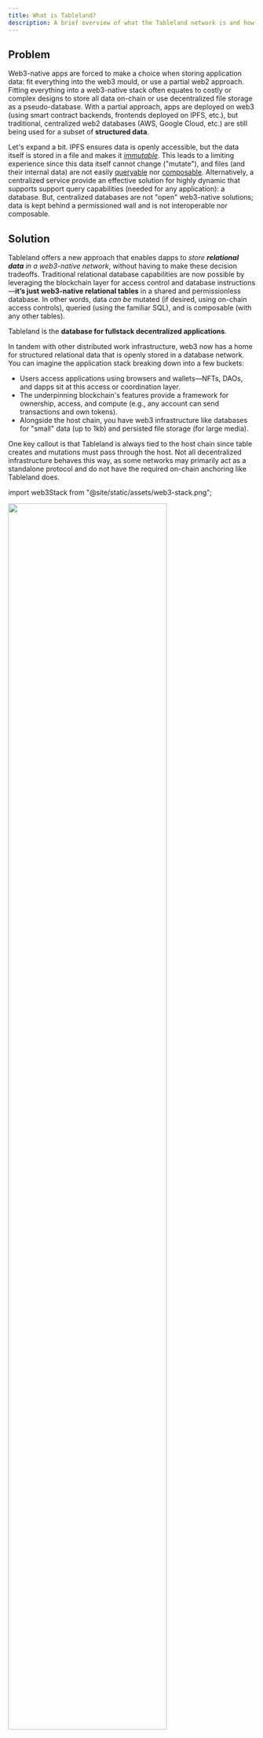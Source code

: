 ```yaml
---
title: What is Tableland?
description: A brief overview of what the Tableland network is and how it works.
---
```


## Problem

Web3-native apps are forced to make a choice when storing application data: fit everything into the web3 mould, or use a partial web2 approach. Fitting everything into a web3-native stack often equates to costly or complex designs to store all data on-chain or use decentralized file storage as a pseudo-database. With a partial approach, apps are deployed on web3 (using smart contract backends, frontends deployed on IPFS, etc.), but traditional, centralized web2 databases (AWS, Google Cloud, etc.) are still being used for a subset of **structured data**.

Let's expand a bit. IPFS ensures data is openly accessible, but the data itself is stored in a file and makes it [_immutable_](https://docs.ipfs.io/concepts/immutability/). This leads to a limiting experience since this data itself cannot change ("mutate"), and files (and their internal data) are not easily [queryable](https://en.wikipedia.org/wiki/Information_retrieval) nor [composable](https://en.wikipedia.org/wiki/Composability). Alternatively, a centralized service provide an effective solution for highly dynamic that supports support query capabilities (needed for any application): a database. But, centralized databases are not "open" web3-native solutions; data is kept behind a permissioned wall and is not interoperable nor composable.

## Solution

Tableland offers a new approach that enables dapps to _store **relational data** in a web3-native network_, without having to make these decision tradeoffs. Traditional relational database capabilities are now possible by leveraging the blockchain layer for access control and database instructions—**it’s just web3-native relational tables** in a shared and permissionless database. In other words, data _can be_ mutated (if desired, using on-chain access controls), queried (using the familiar SQL), and is composable (with any other tables).

Tableland is the **database for fullstack decentralized applications**.

In tandem with other distributed work infrastructure, web3 now has a home for structured relational data that is openly stored in a database network. You can imagine the application stack breaking down into a few buckets:

- Users access applications using browsers and wallets—NFTs, DAOs, and dapps sit at this access or coordination layer.
- The underpinning blockchain's features provide a framework for ownership, access, and compute (e.g., any account can send transactions and own tokens).
- Alongside the host chain, you have web3 infrastructure like databases for "small" data (up to 1kb) and persisted file storage (for large media).

One key callout is that Tableland is always tied to the host chain since table creates and mutations must pass through the host. Not all decentralized infrastructure behaves this way, as some networks may primarily act as a standalone protocol and do not have the required on-chain anchoring like Tableland does.

import web3Stack from "@site/static/assets/web3-stack.png";

<img src={web3Stack} width='80%'/>

Really, any type of structured data can be stored in Tableland.

- NFT collections store pointers to large media files, along with other NFT attributes, and can have owner-driven actions mutate the metadata.
- Data DAOs can upload large datasets to persisted file storage but store its metadata in Tableland tables—and enable shared access for collaborating (with on-chain accounts / rules).
- Gaming-related data like scoreboards and leaderboards make it easy for chain-driven data to be immediately queried at the application layer, off-chain.

![Abstracted Tableland](@site/static/assets/abstracted-tableland-img.png)

This underpinning infrastructure makes the developer’s journey significantly easier and opens the door to an endless data scaling layer for web3 applications.

## How does Tableland work?

Tableland decomposes a traditional relational database into two primary components:

- On-chain registry with EVM account-based Access Control Logic (ACL).
- A network of permissionless databases running a web3-limited SQLite.

Each table in Tableland is initially minted as an [ERC721](https://docs.openzeppelin.com/contracts/3.x/api/token/erc721#ERC721) token on the base EVM-compatible layer. Thus, there’s an on-chain table owner that can set ACL privileges for a table, and the off-chain Tableland network manages the creation of and subsequent mutations to the table itself. The link between on-chain and off-chain is all handled at the Tableland [gateway](/fundamentals/architecture/gateway)—off-chain read queries allow for accessibility of SQL data while the core data availability is all on-chain.

For example, at the contract level, you might have some web3 app that mints ERC721 tokens. The contract simply points to the Tableland network (like using the [`baseURI`](https://docs.openzeppelin.com/contracts/2.x/api/token/erc721#ERC721Metadata-baseURI--) + [`tokenURI`](https://docs.openzeppelin.com/contracts/2.x/api/token/erc721#ERC721Metadata-tokenURI-uint256-)), just as many existing ERC721 tokens use IPFS gateways or centralized servers. The key difference is that the underpinning infrastructure behind the gateway is a fully decentralized database network that offers the best of both worlds.

import genericTableland from "@site/static/assets/tbl-generic-diagram.png";

<img src={genericTableland} width='80%'/>

### Access control

Only those with the proper on-chain privileges can _write_ to a specific table. Table _reads_, however, **do not have an on-chain operation** and use the Tableland gateway. Thus, read queries are open and can come from a simple frontend request or even other non-EVM blockchains. Anyone can read table data.

Now, in order to use Tableland, a table must first be created (i.e., minted on-chain as an ERC721 at the Tableland registry contract). The deploying address is initially set as the table owner, and this owner gets to set the permissions for any other users that attempt to interact with the table in a mutating capacity. For example, the owner can set rules for who can update/insert/delete values, which data they can alter, or even decide if they’d like to _transfer ownership_ of the table to another party. Plus, more complex queries can join data from multiple tables (owned or non-owned) to create an entirely dynamic and composable relational data layer.

Consider the following diagram, which generalizes a new user’s interactions with a table that’s already been deployed to Tableland by some dapp:

import networkOverview from "@site/static/assets/network-overview.png";

<img src={networkOverview} width='80%'/>

Here’s the overall flow of information:

1. A new user interacts with a dapp’s UI and tries to update some information stored in a table on Tableland.
2. The dapp calls the Tableland registry smart contract to run this SQL statement and checks custom ACLs that define this new user’s permissions (which rows, columns, and other clauses).
3. The Tableland smart contract takes the SQL statement & the permissions for this user, and it incorporates these into emitted events that describe the SQL-based actions to take.
4. The Tableland validator node listens for these events and subsequently takes one of the following actions:
   1. If the user has the correct privileges for writing to a table, the validator will run the SQL statement accordingly (e.g., insert a new row into the table or update an existing value) and broadcast confirmation data to the Tableland network.
   2. If the user _does not_ _have_ the right privileges, the validator _will not_ take any action on the table.
5. If the request is simply a read query, the corresponding data will be returned.

Tableland is an entirely open network where anyone can perform read-only queries on any table (but only permissioned writes). Namely, the dapp will be able to reflect all chain-driven updates without needing to manage any database infrastructure on their own.
